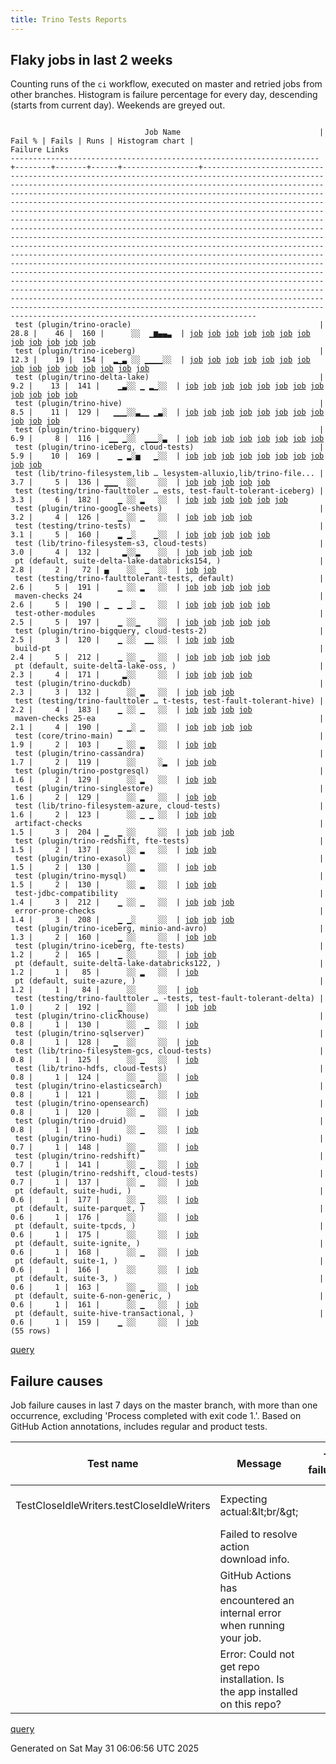 ```yaml
---
title: Trino Tests Reports
---
```


## Flaky jobs in last 2 weeks

Counting runs of the `ci` workflow, executed on master and retried jobs from other branches.
Histogram is failure percentage for every day, descending (starts from current day).
Weekends are greyed out.
<pre><code>
                              Job Name                               | Fail % | Fails | Runs | Histogram chart |                                                                                                                                                                                                                                                                                                                                                                                                                                                                                                                                                                                                                  Failure Links                                                                                                                                                                                                                                                                                                                                                                                                                                                                                                                                                                                                                   
---------------------------------------------------------------------+--------+-------+------+-----------------+--------------------------------------------------------------------------------------------------------------------------------------------------------------------------------------------------------------------------------------------------------------------------------------------------------------------------------------------------------------------------------------------------------------------------------------------------------------------------------------------------------------------------------------------------------------------------------------------------------------------------------------------------------------------------------------------------------------------------------------------------------------------------------------------------------------------------------------------------------------------------------------------------------------------------------------------------------------------------------------------------------------------------------------------------------------------------------------------------------------------------------------------------------------------------------------------------------------------------------------------------
 test (plugin/trino-oracle)                                          |   28.8 |    46 |  160 |      ░░  ▁▆▄▄▃  | <a href="https://github.com/trinodb/trino/actions/runs/15151230221/job/42597644004">job</a> <a href="https://github.com/trinodb/trino/actions/runs/15127714744/job/42522754101">job</a> <a href="https://github.com/trinodb/trino/actions/runs/15130924041/job/42531708143">job</a> <a href="https://github.com/trinodb/trino/actions/runs/15132448478/job/42536528202">job</a> <a href="https://github.com/trinodb/trino/actions/runs/15139822480/job/42560756854">job</a> <a href="https://github.com/trinodb/trino/actions/runs/15143210254/job/42572531824">job</a> <a href="https://github.com/trinodb/trino/actions/runs/15106264794/job/42455636288">job</a> <a href="https://github.com/trinodb/trino/actions/runs/15110574243/job/42469042473">job</a> <a href="https://github.com/trinodb/trino/actions/runs/15118269421/job/42494428510">job</a> <a href="https://github.com/trinodb/trino/actions/runs/15118269421/job/42501003745">job</a> <a href="https://github.com/trinodb/trino/actions/runs/15093905018/job/42426170621">job</a> <a href="https://github.com/trinodb/trino/actions/runs/15080922971/job/42397307540">job</a>                                                                                                                                                                                                                                                  
 test (plugin/trino-iceberg)                                         |   12.3 |    19 |  154 |  ▂▁▃ ░░ ▁▁▁▁░░  | <a href="https://github.com/trinodb/trino/actions/runs/15316661319/job/43091741082">job</a> <a href="https://github.com/trinodb/trino/actions/runs/15316661319/job/43091741082">job</a> <a href="https://github.com/trinodb/trino/actions/runs/15316661319/job/43097788103">job</a> <a href="https://github.com/trinodb/trino/actions/runs/15316661319/job/43097788103">job</a> <a href="https://github.com/trinodb/trino/actions/runs/15319932387/job/43101311795">job</a> <a href="https://github.com/trinodb/trino/actions/runs/15311022740/job/43075533729">job</a> <a href="https://github.com/trinodb/trino/actions/runs/15271577121/job/42948305201">job</a> <a href="https://github.com/trinodb/trino/actions/runs/15271577121/job/42948305201">job</a> <a href="https://github.com/trinodb/trino/actions/runs/15273803816/job/42955334018">job</a> <a href="https://github.com/trinodb/trino/actions/runs/15285702469/job/42995318787">job</a> <a href="https://github.com/trinodb/trino/actions/runs/15287916051/job/43001870852">job</a> <a href="https://github.com/trinodb/trino/actions/runs/15181920364/job/42693173455">job</a> <a href="https://github.com/trinodb/trino/actions/runs/15159716492/job/42622904188">job</a> <a href="https://github.com/trinodb/trino/actions/runs/15164131564/job/42637453114">job</a> <a href="https://github.com/trinodb/trino/actions/runs/15130924041/job/42531703925">job</a>  
 test (plugin/trino-delta-lake)                                      |    9.2 |    13 |  141 |    ▁▃░░ ▁ ▂▁░░  | <a href="https://github.com/trinodb/trino/actions/runs/15319378990/job/43099580193">job</a> <a href="https://github.com/trinodb/trino/actions/runs/15273803816/job/42955333977">job</a> <a href="https://github.com/trinodb/trino/actions/runs/15247349349/job/42876372339">job</a> <a href="https://github.com/trinodb/trino/actions/runs/15247958095/job/42878065126">job</a> <a href="https://github.com/trinodb/trino/actions/runs/15247958095/job/42878065126">job</a> <a href="https://github.com/trinodb/trino/actions/runs/15247958095/job/42881296418">job</a> <a href="https://github.com/trinodb/trino/actions/runs/15247958095/job/42881296418">job</a> <a href="https://github.com/trinodb/trino/actions/runs/15174923746/job/42673268845">job</a> <a href="https://github.com/trinodb/trino/actions/runs/15127714744/job/42522749084">job</a> <a href="https://github.com/trinodb/trino/actions/runs/15129700219/job/42528182435">job</a> <a href="https://github.com/trinodb/trino/actions/runs/15130924041/job/42531699832">job</a> <a href="https://github.com/trinodb/trino/actions/runs/15106264794/job/42455627149">job</a>                                                                                                                                                                                                                                                  
 test (plugin/trino-hive)                                            |    8.5 |    11 |  129 |   ▁▁▁░░▃▁▁ ▁▃░  | <a href="https://github.com/trinodb/trino/actions/runs/15309456430/job/43070440995">job</a> <a href="https://github.com/trinodb/trino/actions/runs/15277091411/job/42966230025">job</a> <a href="https://github.com/trinodb/trino/actions/runs/15247349349/job/42876372338">job</a> <a href="https://github.com/trinodb/trino/actions/runs/15212548249/job/42790109407">job</a> <a href="https://github.com/trinodb/trino/actions/runs/15212548249/job/42790109407">job</a> <a href="https://github.com/trinodb/trino/actions/runs/15176331609/job/42677276910">job</a> <a href="https://github.com/trinodb/trino/actions/runs/15151230221/job/42597641049">job</a> <a href="https://github.com/trinodb/trino/actions/runs/15124003651/job/42512533808">job</a> <a href="https://github.com/trinodb/trino/actions/runs/15124003651/job/42512533808">job</a> <a href="https://github.com/trinodb/trino/actions/runs/15099557662/job/42438750329">job</a> <a href="https://github.com/trinodb/trino/actions/runs/15099557662/job/42438750329">job</a>                                                                                                                                                                                                                                                                                                                                  
 test (plugin/trino-bigquery)                                        |    6.9 |     8 |  116 |  ▁▁ ▁░░  ▁▁▁░▃  | <a href="https://github.com/trinodb/trino/actions/runs/15322297245/job/43108594524">job</a> <a href="https://github.com/trinodb/trino/actions/runs/15309055350/job/43069034998">job</a> <a href="https://github.com/trinodb/trino/actions/runs/15263037972/job/42924060644">job</a> <a href="https://github.com/trinodb/trino/actions/runs/15151230221/job/42597636842">job</a> <a href="https://github.com/trinodb/trino/actions/runs/15130924041/job/42531695498">job</a> <a href="https://github.com/trinodb/trino/actions/runs/15118269421/job/42494410869">job</a> <a href="https://github.com/trinodb/trino/actions/runs/15087274795/job/42411485300">job</a> <a href="https://github.com/trinodb/trino/actions/runs/15087274795/job/42411485300">job</a>                                                                                                                                                                                                                                                                                                                                                                                                                                                                                                                                                                                  
 test (plugin/trino-iceberg, cloud-tests)                            |    5.9 |    10 |  169 |    ▁ ▂░▅   ▁░░  | <a href="https://github.com/trinodb/trino/actions/runs/15327285346/job/43125008772">job</a> <a href="https://github.com/trinodb/trino/actions/runs/15287916051/job/43001870851">job</a> <a href="https://github.com/trinodb/trino/actions/runs/15287916051/job/43001870851">job</a> <a href="https://github.com/trinodb/trino/actions/runs/15246522526/job/42874242882">job</a> <a href="https://github.com/trinodb/trino/actions/runs/15212548249/job/42846755983">job</a> <a href="https://github.com/trinodb/trino/actions/runs/15212548249/job/42846755983">job</a> <a href="https://github.com/trinodb/trino/actions/runs/15212548249/job/42790109431">job</a> <a href="https://github.com/trinodb/trino/actions/runs/15212548249/job/42790109431">job</a> <a href="https://github.com/trinodb/trino/actions/runs/15124003651/job/42512535890">job</a> <a href="https://github.com/trinodb/trino/actions/runs/15124003651/job/42512535890">job</a>                                                                                                                                                                                                                                                                                                                                                                                                                  
 test (lib/trino-filesystem,lib … lesystem-alluxio,lib/trino-file... |    3.7 |     5 |  136 | ▁▁▁  ░░     ░░  | <a href="https://github.com/trinodb/trino/actions/runs/15344548249/job/43177898428">job</a> <a href="https://github.com/trinodb/trino/actions/runs/15316661319/job/43091741022">job</a> <a href="https://github.com/trinodb/trino/actions/runs/15316661319/job/43091741022">job</a> <a href="https://github.com/trinodb/trino/actions/runs/15310409047/job/43073839288">job</a> <a href="https://github.com/trinodb/trino/actions/runs/15310409047/job/43073839288">job</a>                                                                                                                                                                                                                                                                                                                                                                                                                                                                                                                                                                                                                                                                                                                                                                                                                                  
 test (testing/trino-faulttoler … ests, test-fault-tolerant-iceberg) |    3.3 |     6 |  182 |    ▁ ░░ ▂   ░░  | <a href="https://github.com/trinodb/trino/actions/runs/15319378990/job/43099580278">job</a> <a href="https://github.com/trinodb/trino/actions/runs/15287916051/job/43001870925">job</a> <a href="https://github.com/trinodb/trino/actions/runs/15287916051/job/43001870925">job</a> <a href="https://github.com/trinodb/trino/actions/runs/15180864522/job/42689987795">job</a> <a href="https://github.com/trinodb/trino/actions/runs/15180864522/job/42689987795">job</a> <a href="https://github.com/trinodb/trino/actions/runs/15181920364/job/42693185772">job</a>                                                                                                                                                                                                                                                                                                                                                                                                                                                                                                                                                                                                                                                                                                                                                  
 test (plugin/trino-google-sheets)                                   |    3.2 |     4 |  126 |    ▁ ░░ ▁   ░░  | <a href="https://github.com/trinodb/trino/actions/runs/15325952292/job/43120620154">job</a> <a href="https://github.com/trinodb/trino/actions/runs/15287916051/job/43001870838">job</a> <a href="https://github.com/trinodb/trino/actions/runs/15287916051/job/43001870838">job</a> <a href="https://github.com/trinodb/trino/actions/runs/15188232909/job/42714048310">job</a>                                                                                                                                                                                                                                                                                                                                                                                                                                                                                                                                                                                                                                                                                                                                                                                                                                                                                                                  
 test (testing/trino-tests)                                          |    3.1 |     5 |  160 |    ▂ ▁░    ▁░░  | <a href="https://github.com/trinodb/trino/actions/runs/15285702469/job/42995318835">job</a> <a href="https://github.com/trinodb/trino/actions/runs/15287916051/job/43001870905">job</a> <a href="https://github.com/trinodb/trino/actions/runs/15287916051/job/43001870905">job</a> <a href="https://github.com/trinodb/trino/actions/runs/15234419066/job/42846402341">job</a> <a href="https://github.com/trinodb/trino/actions/runs/15118269421/job/42494437630">job</a>                                                                                                                                                                                                                                                                                                                                                                                                                                                                                                                                                                                                                                                                                                                                                                                                                                  
 test (lib/trino-filesystem-s3, cloud-tests)                         |    3.0 |     4 |  132 |     ▂░░▂    ░░  | <a href="https://github.com/trinodb/trino/actions/runs/15247349349/job/42876372294">job</a> <a href="https://github.com/trinodb/trino/actions/runs/15247356767/job/42876392521">job</a> <a href="https://github.com/trinodb/trino/actions/runs/15247356767/job/42876392521">job</a> <a href="https://github.com/trinodb/trino/actions/runs/15210747861/job/42784274857">job</a>                                                                                                                                                                                                                                                                                                                                                                                                                                                                                                                                                                                                                                                                                                                                                                                                                                                                                                                  
 pt (default, suite-delta-lake-databricks154, )                      |    2.8 |     2 |   72 | ▄    ░░  ▁  ░░  | <a href="https://github.com/trinodb/trino/actions/runs/15344848324/job/43179303710">job</a> <a href="https://github.com/trinodb/trino/actions/runs/15159716492/job/42623447675">job</a>                                                                                                                                                                                                                                                                                                                                                                                                                                                                                                                                                                                                                                                                                                                                                                                                                                                                                                                                                                                                                                                                                  
 test (testing/trino-faulttolerant-tests, default)                   |    2.6 |     5 |  191 |    ▁ ░░ ▂   ░░  | <a href="https://github.com/trinodb/trino/actions/runs/15287916051/job/43001870951">job</a> <a href="https://github.com/trinodb/trino/actions/runs/15287916051/job/43001870951">job</a> <a href="https://github.com/trinodb/trino/actions/runs/15180864522/job/42689986954">job</a> <a href="https://github.com/trinodb/trino/actions/runs/15180864522/job/42689986954">job</a> <a href="https://github.com/trinodb/trino/actions/runs/15181920364/job/42693184472">job</a>                                                                                                                                                                                                                                                                                                                                                                                                                                                                                                                                                                                                                                                                                                                                                                                                                                  
 maven-checks 24                                                     |    2.6 |     5 |  190 | ▁  ▁ ▁░ ▁   ░░  | <a href="https://github.com/trinodb/trino/actions/runs/15342823735/job/43172480359">job</a> <a href="https://github.com/trinodb/trino/actions/runs/15287916051/job/43001834605">job</a> <a href="https://github.com/trinodb/trino/actions/runs/15287916051/job/43001834605">job</a> <a href="https://github.com/trinodb/trino/actions/runs/15234419066/job/42846384146">job</a> <a href="https://github.com/trinodb/trino/actions/runs/15181920364/job/42693088319">job</a>                                                                                                                                                                                                                                                                                                                                                                                                                                                                                                                                                                                                                                                                                                                                                                                                                                  
 test-other-modules                                                  |    2.5 |     5 |  197 |    ▁ ░░▁    ░░  | <a href="https://github.com/trinodb/trino/actions/runs/15287916051/job/43001834614">job</a> <a href="https://github.com/trinodb/trino/actions/runs/15287916051/job/43001834614">job</a> <a href="https://github.com/trinodb/trino/actions/runs/15210747861/job/42784207579">job</a> <a href="https://github.com/trinodb/trino/actions/runs/15127714744/job/42522717682">job</a> <a href="https://github.com/trinodb/trino/actions/runs/15106264794/job/42455559078">job</a>                                                                                                                                                                                                                                                                                                                                                                                                                                                                                                                                                                                                                                                                                                                                                                                                                                  
 test (plugin/trino-bigquery, cloud-tests-2)                         |    2.5 |     3 |  120 |    ▁ ░░  ▁▁ ░░  | <a href="https://github.com/trinodb/trino/actions/runs/15271275565/job/42947339459">job</a> <a href="https://github.com/trinodb/trino/actions/runs/15161276957/job/42627834448">job</a> <a href="https://github.com/trinodb/trino/actions/runs/15130924041/job/42531697230">job</a>                                                                                                                                                                                                                                                                                                                                                                                                                                                                                                                                                                                                                                                                                                                                                                                                                                                                                                                                                                                                  
 build-pt                                                            |    2.4 |     5 |  212 |    ▁ ░░ ▁   ░░  | <a href="https://github.com/trinodb/trino/actions/runs/15319378990/job/43099503704">job</a> <a href="https://github.com/trinodb/trino/actions/runs/15287916051/job/43001834629">job</a> <a href="https://github.com/trinodb/trino/actions/runs/15287916051/job/43001834629">job</a> <a href="https://github.com/trinodb/trino/actions/runs/15180864522/job/42689930077">job</a> <a href="https://github.com/trinodb/trino/actions/runs/15180864522/job/42689930077">job</a>                                                                                                                                                                                                                                                                                                                                                                                                                                                                                                                                                                                                                                                                                                                                                                                                                                  
 pt (default, suite-delta-lake-oss, )                                |    2.3 |     4 |  171 |     ▂░░     ░░  | <a href="https://github.com/trinodb/trino/actions/runs/15247958095/job/42878459850">job</a> <a href="https://github.com/trinodb/trino/actions/runs/15247958095/job/42878459850">job</a> <a href="https://github.com/trinodb/trino/actions/runs/15247958095/job/42881296548">job</a> <a href="https://github.com/trinodb/trino/actions/runs/15247958095/job/42881296548">job</a>                                                                                                                                                                                                                                                                                                                                                                                                                                                                                                                                                                                                                                                                                                                                                                                                                                                                                                                  
 test (plugin/trino-duckdb)                                          |    2.3 |     3 |  132 |      ░░ ▂   ░░  | <a href="https://github.com/trinodb/trino/actions/runs/15180864522/job/42689981416">job</a> <a href="https://github.com/trinodb/trino/actions/runs/15180864522/job/42689981416">job</a> <a href="https://github.com/trinodb/trino/actions/runs/15181920364/job/42693169741">job</a>                                                                                                                                                                                                                                                                                                                                                                                                                                                                                                                                                                                                                                                                                                                                                                                                                                                                                                                                                                                                  
 test (testing/trino-faulttoler … t-tests, test-fault-tolerant-hive) |    2.2 |     4 |  183 |    ▁ ░░ ▁   ░░  | <a href="https://github.com/trinodb/trino/actions/runs/15287916051/job/43001870899">job</a> <a href="https://github.com/trinodb/trino/actions/runs/15287916051/job/43001870899">job</a> <a href="https://github.com/trinodb/trino/actions/runs/15180864522/job/42689987556">job</a> <a href="https://github.com/trinodb/trino/actions/runs/15180864522/job/42689987556">job</a>                                                                                                                                                                                                                                                                                                                                                                                                                                                                                                                                                                                                                                                                                                                                                                                                                                                                                                                  
 maven-checks 25-ea                                                  |    2.1 |     4 |  190 |    ▁ ▁░ ▁   ░░  | <a href="https://github.com/trinodb/trino/actions/runs/15287916051/job/43001834586">job</a> <a href="https://github.com/trinodb/trino/actions/runs/15287916051/job/43001834586">job</a> <a href="https://github.com/trinodb/trino/actions/runs/15234419066/job/42846384149">job</a> <a href="https://github.com/trinodb/trino/actions/runs/15181920364/job/42693089219">job</a>                                                                                                                                                                                                                                                                                                                                                                                                                                                                                                                                                                                                                                                                                                                                                                                                                                                                                                                  
 test (core/trino-main)                                              |    1.9 |     2 |  103 |    ▁ ░░ ▂   ░░  | <a href="https://github.com/trinodb/trino/actions/runs/15285702469/job/42995318689">job</a> <a href="https://github.com/trinodb/trino/actions/runs/15181920364/job/42693162584">job</a>                                                                                                                                                                                                                                                                                                                                                                                                                                                                                                                                                                                                                                                                                                                                                                                                                                                                                                                                                                                                                                                                                  
 test (plugin/trino-cassandra)                                       |    1.7 |     2 |  119 |      ░░     ░▂  | <a href="https://github.com/trinodb/trino/actions/runs/15087274795/job/42411486134">job</a> <a href="https://github.com/trinodb/trino/actions/runs/15087274795/job/42411486134">job</a>                                                                                                                                                                                                                                                                                                                                                                                                                                                                                                                                                                                                                                                                                                                                                                                                                                                                                                                                                                                                                                                                                  
 test (plugin/trino-postgresql)                                      |    1.6 |     2 |  129 |      ░░ ▂   ░░  | <a href="https://github.com/trinodb/trino/actions/runs/15180864522/job/42689983654">job</a> <a href="https://github.com/trinodb/trino/actions/runs/15180864522/job/42689983654">job</a>                                                                                                                                                                                                                                                                                                                                                                                                                                                                                                                                                                                                                                                                                                                                                                                                                                                                                                                                                                                                                                                                                  
 test (plugin/trino-singlestore)                                     |    1.6 |     2 |  129 |      ░░ ▂   ░░  | <a href="https://github.com/trinodb/trino/actions/runs/15180864522/job/42689984929">job</a> <a href="https://github.com/trinodb/trino/actions/runs/15180864522/job/42689984929">job</a>                                                                                                                                                                                                                                                                                                                                                                                                                                                                                                                                                                                                                                                                                                                                                                                                                                                                                                                                                                                                                                                                                  
 test (lib/trino-filesystem-azure, cloud-tests)                      |    1.6 |     2 |  123 |      ░░ ▁ ▁ ░░  | <a href="https://github.com/trinodb/trino/actions/runs/15181920364/job/42693163247">job</a> <a href="https://github.com/trinodb/trino/actions/runs/15127714744/job/42522744955">job</a>                                                                                                                                                                                                                                                                                                                                                                                                                                                                                                                                                                                                                                                                                                                                                                                                                                                                                                                                                                                                                                                                                  
 artifact-checks                                                     |    1.5 |     3 |  204 | ▁  ▁ ░░     ░░  | <a href="https://github.com/trinodb/trino/actions/runs/15342823735/job/43172480360">job</a> <a href="https://github.com/trinodb/trino/actions/runs/15287916051/job/43001834587">job</a> <a href="https://github.com/trinodb/trino/actions/runs/15287916051/job/43001834587">job</a>                                                                                                                                                                                                                                                                                                                                                                                                                                                                                                                                                                                                                                                                                                                                                                                                                                                                                                                                                                                                  
 test (plugin/trino-redshift, fte-tests)                             |    1.5 |     2 |  137 |      ░░ ▂   ░░  | <a href="https://github.com/trinodb/trino/actions/runs/15180864522/job/42689984590">job</a> <a href="https://github.com/trinodb/trino/actions/runs/15180864522/job/42689984590">job</a>                                                                                                                                                                                                                                                                                                                                                                                                                                                                                                                                                                                                                                                                                                                                                                                                                                                                                                                                                                                                                                                                                  
 test (plugin/trino-exasol)                                          |    1.5 |     2 |  130 |      ░░ ▂   ░░  | <a href="https://github.com/trinodb/trino/actions/runs/15180864522/job/42689981852">job</a> <a href="https://github.com/trinodb/trino/actions/runs/15180864522/job/42689981852">job</a>                                                                                                                                                                                                                                                                                                                                                                                                                                                                                                                                                                                                                                                                                                                                                                                                                                                                                                                                                                                                                                                                                  
 test (plugin/trino-mysql)                                           |    1.5 |     2 |  130 |      ░░ ▂   ░░  | <a href="https://github.com/trinodb/trino/actions/runs/15180864522/job/42689982823">job</a> <a href="https://github.com/trinodb/trino/actions/runs/15180864522/job/42689982823">job</a>                                                                                                                                                                                                                                                                                                                                                                                                                                                                                                                                                                                                                                                                                                                                                                                                                                                                                                                                                                                                                                                                                  
 test-jdbc-compatibility                                             |    1.4 |     3 |  212 |    ▁ ░░ ▁   ░░  | <a href="https://github.com/trinodb/trino/actions/runs/15287916051/job/43001834669">job</a> <a href="https://github.com/trinodb/trino/actions/runs/15287916051/job/43001834669">job</a> <a href="https://github.com/trinodb/trino/actions/runs/15181920364/job/42693090816">job</a>                                                                                                                                                                                                                                                                                                                                                                                                                                                                                                                                                                                                                                                                                                                                                                                                                                                                                                                                                                                                  
 error-prone-checks                                                  |    1.4 |     3 |  208 |    ▁ ▁░     ░░  | <a href="https://github.com/trinodb/trino/actions/runs/15287916051/job/43001834588">job</a> <a href="https://github.com/trinodb/trino/actions/runs/15287916051/job/43001834588">job</a> <a href="https://github.com/trinodb/trino/actions/runs/15234419066/job/42846384173">job</a>                                                                                                                                                                                                                                                                                                                                                                                                                                                                                                                                                                                                                                                                                                                                                                                                                                                                                                                                                                                                  
 test (plugin/trino-iceberg, minio-and-avro)                         |    1.3 |     2 |  160 |    ▁ ░░     ░░  | <a href="https://github.com/trinodb/trino/actions/runs/15287916051/job/43001870849">job</a> <a href="https://github.com/trinodb/trino/actions/runs/15287916051/job/43001870849">job</a>                                                                                                                                                                                                                                                                                                                                                                                                                                                                                                                                                                                                                                                                                                                                                                                                                                                                                                                                                                                                                                                                                  
 test (plugin/trino-iceberg, fte-tests)                              |    1.2 |     2 |  165 |    ▁ ░░     ░░  | <a href="https://github.com/trinodb/trino/actions/runs/15287916051/job/43001870847">job</a> <a href="https://github.com/trinodb/trino/actions/runs/15287916051/job/43001870847">job</a>                                                                                                                                                                                                                                                                                                                                                                                                                                                                                                                                                                                                                                                                                                                                                                                                                                                                                                                                                                                                                                                                                  
 pt (default, suite-delta-lake-databricks122, )                      |    1.2 |     1 |   85 |      ░░ ▂   ░░  | <a href="https://github.com/trinodb/trino/actions/runs/15181920364/job/42693877744">job</a>                                                                                                                                                                                                                                                                                                                                                                                                                                                                                                                                                                                                                                                                                                                                                                                                                                                                                                                                                                                                                                                                                                                                                                  
 pt (default, suite-azure, )                                         |    1.2 |     1 |   84 |      ░░     ░░  | <a href="https://github.com/trinodb/trino/actions/runs/15127714744/job/42523001722">job</a>                                                                                                                                                                                                                                                                                                                                                                                                                                                                                                                                                                                                                                                                                                                                                                                                                                                                                                                                                                                                                                                                                                                                                                  
 test (testing/trino-faulttoler … -tests, test-fault-tolerant-delta) |    1.0 |     2 |  192 |    ▁ ░░     ░░  | <a href="https://github.com/trinodb/trino/actions/runs/15287916051/job/43001870901">job</a> <a href="https://github.com/trinodb/trino/actions/runs/15287916051/job/43001870901">job</a>                                                                                                                                                                                                                                                                                                                                                                                                                                                                                                                                                                                                                                                                                                                                                                                                                                                                                                                                                                                                                                                                                  
 test (plugin/trino-clickhouse)                                      |    0.8 |     1 |  130 |      ░░  ▁  ░░  | <a href="https://github.com/trinodb/trino/actions/runs/15159716492/job/42622897121">job</a>                                                                                                                                                                                                                                                                                                                                                                                                                                                                                                                                                                                                                                                                                                                                                                                                                                                                                                                                                                                                                                                                                                                                                                  
 test (plugin/trino-sqlserver)                                       |    0.8 |     1 |  128 |   ▁  ░░     ░░  | <a href="https://github.com/trinodb/trino/actions/runs/15311022740/job/43075533786">job</a>                                                                                                                                                                                                                                                                                                                                                                                                                                                                                                                                                                                                                                                                                                                                                                                                                                                                                                                                                                                                                                                                                                                                                                  
 test (lib/trino-filesystem-gcs, cloud-tests)                        |    0.8 |     1 |  125 |      ░░ ▁   ░░  | <a href="https://github.com/trinodb/trino/actions/runs/15181920364/job/42693164005">job</a>                                                                                                                                                                                                                                                                                                                                                                                                                                                                                                                                                                                                                                                                                                                                                                                                                                                                                                                                                                                                                                                                                                                                                                  
 test (lib/trino-hdfs, cloud-tests)                                  |    0.8 |     1 |  124 |      ░░ ▁   ░░  | <a href="https://github.com/trinodb/trino/actions/runs/15181920364/job/42693164665">job</a>                                                                                                                                                                                                                                                                                                                                                                                                                                                                                                                                                                                                                                                                                                                                                                                                                                                                                                                                                                                                                                                                                                                                                                  
 test (plugin/trino-elasticsearch)                                   |    0.8 |     1 |  121 |      ░░ ▁   ░░  | <a href="https://github.com/trinodb/trino/actions/runs/15181920364/job/42693170203">job</a>                                                                                                                                                                                                                                                                                                                                                                                                                                                                                                                                                                                                                                                                                                                                                                                                                                                                                                                                                                                                                                                                                                                                                                  
 test (plugin/trino-opensearch)                                      |    0.8 |     1 |  120 |      ░░ ▁   ░░  | <a href="https://github.com/trinodb/trino/actions/runs/15181920364/job/42693178475">job</a>                                                                                                                                                                                                                                                                                                                                                                                                                                                                                                                                                                                                                                                                                                                                                                                                                                                                                                                                                                                                                                                                                                                                                                  
 test (plugin/trino-druid)                                           |    0.8 |     1 |  119 |      ░░ ▁   ░░  | <a href="https://github.com/trinodb/trino/actions/runs/15181920364/job/42693169284">job</a>                                                                                                                                                                                                                                                                                                                                                                                                                                                                                                                                                                                                                                                                                                                                                                                                                                                                                                                                                                                                                                                                                                                                                                  
 test (plugin/trino-hudi)                                            |    0.7 |     1 |  148 |      ░░ ▁   ░░  | <a href="https://github.com/trinodb/trino/actions/runs/15181920364/job/42693173009">job</a>                                                                                                                                                                                                                                                                                                                                                                                                                                                                                                                                                                                                                                                                                                                                                                                                                                                                                                                                                                                                                                                                                                                                                                  
 test (plugin/trino-redshift)                                        |    0.7 |     1 |  141 |      ░░ ▁   ░░  | <a href="https://github.com/trinodb/trino/actions/runs/15181920364/job/42693180523">job</a>                                                                                                                                                                                                                                                                                                                                                                                                                                                                                                                                                                                                                                                                                                                                                                                                                                                                                                                                                                                                                                                                                                                                                                  
 test (plugin/trino-redshift, cloud-tests)                           |    0.7 |     1 |  137 |      ░░ ▁   ░░  | <a href="https://github.com/trinodb/trino/actions/runs/15181920364/job/42693180919">job</a>                                                                                                                                                                                                                                                                                                                                                                                                                                                                                                                                                                                                                                                                                                                                                                                                                                                                                                                                                                                                                                                                                                                                                                  
 pt (default, suite-hudi, )                                          |    0.6 |     1 |  177 |      ░░ ▁   ░░  | <a href="https://github.com/trinodb/trino/actions/runs/15181920364/job/42693892420">job</a>                                                                                                                                                                                                                                                                                                                                                                                                                                                                                                                                                                                                                                                                                                                                                                                                                                                                                                                                                                                                                                                                                                                                                                  
 pt (default, suite-parquet, )                                       |    0.6 |     1 |  176 |      ░░     ░░  | <a href="https://github.com/trinodb/trino/actions/runs/15106264794/job/42456023408">job</a>                                                                                                                                                                                                                                                                                                                                                                                                                                                                                                                                                                                                                                                                                                                                                                                                                                                                                                                                                                                                                                                                                                                                                                  
 pt (default, suite-tpcds, )                                         |    0.6 |     1 |  175 |      ░░     ░░  | <a href="https://github.com/trinodb/trino/actions/runs/15106264794/job/42456022582">job</a>                                                                                                                                                                                                                                                                                                                                                                                                                                                                                                                                                                                                                                                                                                                                                                                                                                                                                                                                                                                                                                                                                                                                                                  
 pt (default, suite-ignite, )                                        |    0.6 |     1 |  168 |      ░░ ▁   ░░  | <a href="https://github.com/trinodb/trino/actions/runs/15181920364/job/42693892923">job</a>                                                                                                                                                                                                                                                                                                                                                                                                                                                                                                                                                                                                                                                                                                                                                                                                                                                                                                                                                                                                                                                                                                                                                                  
 pt (default, suite-1, )                                             |    0.6 |     1 |  166 |      ░░     ░░  | <a href="https://github.com/trinodb/trino/actions/runs/15315152113/job/43087784586">job</a>                                                                                                                                                                                                                                                                                                                                                                                                                                                                                                                                                                                                                                                                                                                                                                                                                                                                                                                                                                                                                                                                                                                                                                  
 pt (default, suite-3, )                                             |    0.6 |     1 |  163 |      ░░ ▁   ░░  | <a href="https://github.com/trinodb/trino/actions/runs/15181920364/job/42693871604">job</a>                                                                                                                                                                                                                                                                                                                                                                                                                                                                                                                                                                                                                                                                                                                                                                                                                                                                                                                                                                                                                                                                                                                                                                  
 pt (default, suite-6-non-generic, )                                 |    0.6 |     1 |  161 |      ░░ ▁   ░░  | <a href="https://github.com/trinodb/trino/actions/runs/15181920364/job/42693874643">job</a>                                                                                                                                                                                                                                                                                                                                                                                                                                                                                                                                                                                                                                                                                                                                                                                                                                                                                                                                                                                                                                                                                                                                                                  
 pt (default, suite-hive-transactional, )                            |    0.6 |     1 |  159 |    ▁ ░░     ░░  | <a href="https://github.com/trinodb/trino/actions/runs/15269678907/job/42942793224">job</a>                                                                                                                                                                                                                                                                                                                                                                                                                                                                                                                                                                                                                                                                                                                                                                                                                                                                                                                                                                                                                                                                                                                                                                  
(55 rows)
</code></pre>
[query](https://github.com/trinodb/reports/blob/7cc7f1ad2dccb489318cb73f537e848867f152bd/sql/tests/jobs.sql)

## Failure causes

Job failure causes in last 7 days on the master branch, with more than one occurrence,
excluding 'Process completed with exit code 1.'.
Based on GitHub Action annotations, includes regular and product tests.

| Test name                                 | Message                                                                    | Test failures | Run failures | % of runs | First seen at           | Last seen at            | Failure Links                                                                                                                                                                                                                                                                                                                                                                                                    |
| ----------------------------------------- | -------------------------------------------------------------------------- | -------------:| ------------:| ---------:| ----------------------- | ----------------------- | ---------------------------------------------------------------------------------------------------------------------------------------------------------------------------------------------------------------------------------------------------------------------------------------------------------------------------------------------------------------------------------------------------------------- |
| TestCloseIdleWriters.testCloseIdleWriters | Expecting actual:\&lt;br/\&gt;                                                   |             5 |            4 |       1.6 | 2025-05-26 06:22:15.000 | 2025-05-27 21:26:37.000 | <a href="https://github.com/trinodb/trino/actions/runs/15247349349/job/42876372338">job</a> <a href="https://github.com/trinodb/trino/actions/runs/15247349349/job/42876372339">job</a> <a href="https://github.com/trinodb/trino/actions/runs/15251860800/job/42890475681">job</a> <a href="https://github.com/trinodb/trino/actions/runs/15277091411/job/42966230025">job</a> <a href="https://github.com/trinodb/trino/actions/runs/15285702469/job/42995318787">job</a>  |
|                                           | Failed to resolve action download info.                                    |             4 |            2 |       0.8 | 2025-05-26 08:50:50.000 | 2025-05-26 08:57:23.000 | <a href="https://github.com/trinodb/trino/actions/runs/15249984017/job/42884371754">job</a> <a href="https://github.com/trinodb/trino/actions/runs/15249984017/job/42884371754">job</a> <a href="https://github.com/trinodb/trino/actions/runs/15250065016/job/42884639684">job</a> <a href="https://github.com/trinodb/trino/actions/runs/15250065016/job/42884639684">job</a>                                                                                  |
|                                           | GitHub Actions has encountered an internal error when running your job.    |             3 |            1 |       0.4 | 2025-05-26 08:56:58.000 | 2025-05-26 08:56:58.000 | <a href="https://github.com/trinodb/trino/actions/runs/15250057311/job/42884658684">job</a> <a href="https://github.com/trinodb/trino/actions/runs/15250057311/job/42884658684">job</a> <a href="https://github.com/trinodb/trino/actions/runs/15250057311/job/42884658684">job</a>                                                                                                                                                                  |
|                                           | Error: Could not get repo installation. Is the app installed on this repo? |             2 |            2 |       0.8 | 2025-05-26 08:07:40.000 | 2025-05-26 09:12:05.000 | <a href="https://github.com/trinodb/trino/actions/runs/15249340675/job/42882200710">job</a> <a href="https://github.com/trinodb/trino/actions/runs/15250210687/job/42885158364">job</a>                                                                                                                                                                                                                                                  |

[query](https://github.com/trinodb/reports/blob/7cc7f1ad2dccb489318cb73f537e848867f152bd/sql/tests/annotations.sql)

Generated on Sat May 31 06:06:56 UTC 2025
